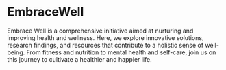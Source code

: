 # EmbraceWell
 Embrace Well is a comprehensive initiative aimed at nurturing and improving health and wellness. Here, we explore innovative solutions, research findings, and resources that contribute to a holistic sense of well-being. From fitness and nutrition to mental health and self-care, join us on this journey to cultivate a healthier and happier life.
